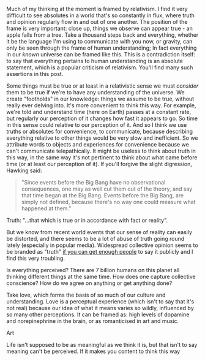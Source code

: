 Much of my thinking at the moment is framed by relativism. I find it very difficult to see absolutes in a world that's so constantly in flux, where truth and opinion regularly flow in and out of one another. The position of the frame is very important: close up, things we observe can appear true - an apple falls from a tree. Take a thousand steps back and everything, whether it be the language I'm using to communicate with you now, or gravity, can only be seen through the frame of human understanding; In fact everything in our _known_ universe can be framed like this. This is a contradiction itself: to say that everything pertains to human understanding is an absolute statement, which is a popular criticism of relativism. You'll find many such assertions in this post.

Some things must be true or at least in a relativistic sense we must _consider_ them to be true if we're to have any understanding of the universe. We create "footholds" in our knowledge: things we assume to be true, without really ever delving into. It's more convenient to think this way. For example, we're told and understand time (here on Earth) passes at a constant rate, but regularly our perception of it changes how fast it appears to go. So time in this sense could relative to our perception of it. And so I think we use truths or absolutes for convenience, to communicate, because describing everything relative to other things would be very slow and inefficient. So we attribute words to objects and experiences for convenience because we can't communicate telepathically. It might be useless to think about truth in this way, in the same way it's not pertinent to think about what came before time (or at least our perception of it). If you'll forgive the slight digression, Hawking said:

> "Since events before the Big Bang have no observational consequences, one may as well cut them out of the theory, and say that time began at the Big Bang. Events before the Big Bang, are simply not defined, because there's no way one could measure what happened at them."

Truth: "...that which is true or in accordance with fact or reality".

But we know from recent world events that our sense of reality can easily be distorted, and there seems to be a lot of abuse of truth going round lately (especially in popular media). Widespread collective opinion seems to be branded as "truth" [if you can get enough people](/embracing-the-heterodox/) to say it publicly and I find this very troubling.

Is everything perceived? There are 7 billion humans on this planet all thinking different things at the same time. How does one capture collective conscience? How do we agree on anything or get anything done?

Take love, which forms the basis of so much of our culture and understanding. Love is a perceptual experience (which isn't to say that it's not real) because our idea of what it means varies so wildly, influenced by so many other perceptions. It can be framed as: high levels of dopamine and norepinephrine in the brain, or as romanticised in art and music.

Art

Life isn't supposed to be as meaningful as we think it is, but that isn't to say meaning can't be perceived. If it makes you content to think this way

